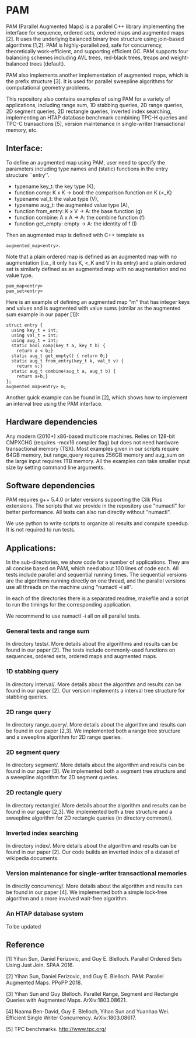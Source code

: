 # PAM

PAM (Parallel Augmented Maps) is a parallel C++ library implementing the interface for sequence, ordered sets, ordered maps and augmented maps [2]. It uses the underlying balanced binary tree structure using join-based algorithms [1,2]. PAM is highly-parallelized, safe for concurrency, theoretically work-efficient, and supporting efficient GC. PAM supports four balancing schemes including AVL trees, red-black trees, treaps and weight-balanced trees (default).

PAM also implements another implementation of augmented maps, which is the prefix structure [3]. It is used for parallel sweepline algorithms for computational geometry problems.

This repository also contains examples of using PAM for a variety of applications, including range sum, 1D stabbing queries, 2D range queries, 2D segment queries, 2D rectangle queries, inverted index searching, implementing an HTAP database benchmark combining TPC-H  queries and TPC-C transactions [5], version maintenance in single-writer transactional memory, etc.

## Interface:

To define an augmented map using PAM, user need to specify the parameters including type names and (static) functions in the entry structure ``entry''.

* typename key_t: the key type (K),
* function comp: K x K -> bool: the comparison function on K (<_K)
* typename val_t: the value type (V),
* typename aug_t: the augmented value type (A),
* function from_entry: K x V -> A: the base function (g)
* function combine: A x A -> A: the combine function (f)
* function get_empty: empty -> A: the identity of f (I)

Then an augmented map is defined with C++ template as 

```
augmented_map<entry>.
```

Note that a plain ordered map is defined as an augmented map with no augmentation (i.e., it only has K, <_K and V in its entry) and a plain ordered set is similarly defined as an augmented map with no augmentation and no value type.

```
pam_map<entry>
pam_set<entry>
```

Here is an example of defining an augmented map "m" that has integer keys and values and is augmented with value sums (similar as the augmented sum example in our paper [1]):

```
struct entry {
  using key_t = int;
  using val_t = int;
  using aug_t = int;
  static bool comp(key_t a, key_t b) { 
    return a < b;}
  static aug_t get_empty() { return 0;}
  static aug_t from_entry(key_t k, val_t v) { 
    return v;}
  static aug_t combine(aug_t a, aug_t b) { 
    return a+b;}
};
augmented_map<entry> m;
```

Another quick example can be found in [2], which shows how to implement an interval tree using the PAM interface.

## Hardware dependencies

Any modern (2010+) x86-based multicore machines.  Relies on 128-bit CMPXCHG (requires -mcx16 compiler flag) but does not need hardware transactional memory (TSX).  Most examples given in our scripts require 64GB memory, but range_query requires 256GB memory and aug_sum on the large input requires 1TB memory.  All the examples can take smaller input size by setting command line arguments.

## Software dependencies
PAM requires g++ 5.4.0 or later versions supporting the Cilk Plus extensions.    The scripts that we provide in the repository use "numactl" for better performance. All tests can also run directly without "numactl".

We use python to write scripts to organize all results and compute speedup. It is not required to run tests.

## Applications:
In the sub-directories, we show code for a number of applications. They are all concise based on PAM, which need about 100 lines of code each.  All tests include parallel and sequential running times.  The sequential versions are the algorithms running directly on one thread, and the parallel versions use all threads on the machine using "numactl -i all".

In each of the directories there is a separated readme, makefile and a script to run the timings for the corresponding application.

We recommend to use numactl -i all on all parallel tests.


### General tests and range sum 
In directory tests/. More details about the algorithms and results can be found in our paper [2]. The tests include commonly-used functions on sequences, ordered sets, ordered maps and augmented maps.

### 1D stabbing query 
In directory interval/. More details about the algorithm and results can be found in our paper [2]. Our version implements a interval tree structure for stabbing queries.

### 2D range query
In directory range_query/. More details about the algorithm and results can be found in our paper [2,3]. We implemented both a range tree structure and a sweepline algorithm for 2D range queries.

### 2D segment query
In directory segment/. More details about the algorithm and results can be found in our paper [3]. We implemented both a segment tree structure and a sweepline algorithm for 2D segment queries.

### 2D rectangle query
In directory rectangle/. More details about the algorithm and results can be found in our paper [2,3]. We implemented both a tree structure and a sweepline algorithm for 2D rectangle queries (in directory common/).

### Inverted index searching
In directory index/. More details about the algorithm and results can be found in our paper [2]. Our code builds an inverted index of a dataset of wikipedia documents.

### Version maintenance for single-writer transactional memories
In directly concurrency/. More details about the algorithm and results can be found in our paper [4]. We implemented both a simple lock-free algorithm and a more involved wait-free algorithm.

### An HTAP database system
To be updated

## Reference
[1] Yihan Sun, Daniel Ferizovic, and Guy E. Blelloch. Parallel Ordered Sets Using Just Join. SPAA 2016. 

[2] Yihan Sun, Daniel Ferizovic, and Guy E. Blelloch. PAM: Parallel Augmented Maps. PPoPP 2018. 

[3] Yihan Sun and Guy Blelloch. Parallel Range, Segment and Rectangle Queries with Augmented Maps. ArXiv:1803.08621.

[4] Naama Ben-David, Guy E. Blelloch, Yihan Sun and Yuanhao Wei. Efficient Single Writer Concurrency. ArXiv:1803.08617.

[5] TPC benchmarks. http://www.tpc.org/